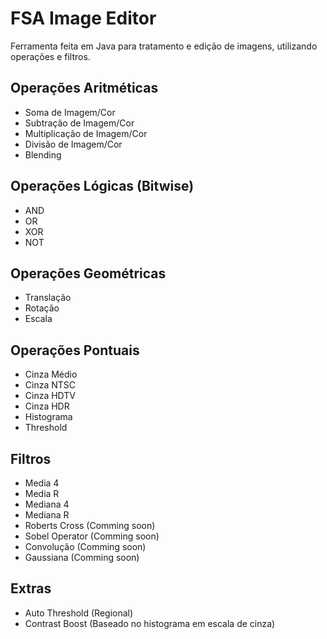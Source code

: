 # FSA Image Editor

Ferramenta feita em Java para tratamento e edição de imagens, utilizando operações e filtros.

## Operações Aritméticas
- Soma de Imagem/Cor
- Subtração de Imagem/Cor
- Multiplicação de Imagem/Cor
- Divisão de Imagem/Cor
- Blending

## Operações Lógicas (Bitwise)
- AND
- OR
- XOR
- NOT

## Operações Geométricas
- Translação
- Rotação
- Escala

## Operações Pontuais
- Cinza Médio
- Cinza NTSC
- Cinza HDTV
- Cinza HDR
- Histograma
- Threshold

## Filtros
- Media 4
- Media R
- Mediana 4
- Mediana R
- Roberts Cross (Comming soon)
- Sobel Operator (Comming soon)
- Convolução (Comming soon)
- Gaussiana (Comming soon)

## Extras
- Auto Threshold (Regional)
- Contrast Boost (Baseado no histograma em escala de cinza)